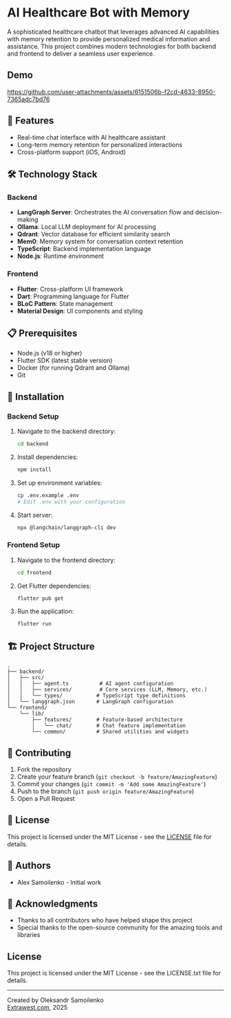 # AI Healthcare Bot with Memory

A sophisticated healthcare chatbot that leverages advanced AI capabilities with memory retention to provide personalized medical information and assistance. This project combines modern technologies for both backend and frontend to deliver a seamless user experience.

## Demo

https://github.com/user-attachments/assets/6151506b-f2cd-4633-8950-7365adc7bd76

## 🚀 Features

-   Real-time chat interface with AI healthcare assistant
-   Long-term memory retention for personalized interactions
-   Cross-platform support (iOS, Android)

## 🛠 Technology Stack

### Backend

-   **LangGraph Server**: Orchestrates the AI conversation flow and decision-making
-   **Ollama**: Local LLM deployment for AI processing
-   **Qdrant**: Vector database for efficient similarity search
-   **Mem0**: Memory system for conversation context retention
-   **TypeScript**: Backend implementation language
-   **Node.js**: Runtime environment

### Frontend

-   **Flutter**: Cross-platform UI framework
-   **Dart**: Programming language for Flutter
-   **BLoC Pattern**: State management
-   **Material Design**: UI components and styling

## 📋 Prerequisites

-   Node.js (v18 or higher)
-   Flutter SDK (latest stable version)
-   Docker (for running Qdrant and Ollama)
-   Git

## 🔧 Installation

### Backend Setup

1. Navigate to the backend directory:

    ```bash
    cd backend
    ```

2. Install dependencies:

    ```bash
    npm install
    ```

3. Set up environment variables:

    ```bash
    cp .env.example .env
    # Edit .env with your configuration
    ```

4. Start server:

    ```bash
    npx @langchain/langgraph-cli dev
    ```

### Frontend Setup

1. Navigate to the frontend directory:

    ```bash
    cd frontend
    ```

2. Get Flutter dependencies:

    ```bash
    flutter pub get
    ```

3. Run the application:
    ```bash
    flutter run
    ```

## 🏗 Project Structure

```
.
├── backend/
│   ├── src/
│   │   ├── agent.ts          # AI agent configuration
│   │   ├── services/         # Core services (LLM, Memory, etc.)
│   │   └── types/           # TypeScript type definitions
│   └── langgraph.json       # LangGraph configuration
└── frontend/
    └── lib/
        ├── features/        # Feature-based architecture
        │   └── chat/        # Chat feature implementation
        └── common/          # Shared utilities and widgets
```

## 🤝 Contributing

1. Fork the repository
2. Create your feature branch (`git checkout -b feature/AmazingFeature`)
3. Commit your changes (`git commit -m 'Add some AmazingFeature'`)
4. Push to the branch (`git push origin feature/AmazingFeature`)
5. Open a Pull Request

## 📝 License

This project is licensed under the MIT License - see the [LICENSE](LICENSE) file for details.

## 👥 Authors

-   Alex Samoilenko - Initial work

## 🙏 Acknowledgments

-   Thanks to all contributors who have helped shape this project
-   Special thanks to the open-source community for the amazing tools and libraries

## License

This project is licensed under the MIT License - see the LICENSE.txt file for details.

---

Created by Oleksandr Samoilenko  
[Extrawest.com](https://extrawest.com), 2025
